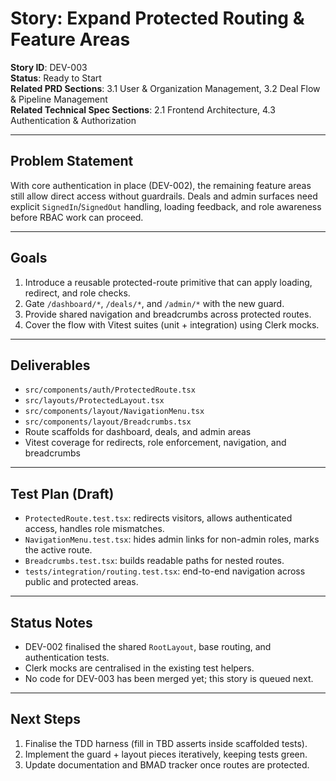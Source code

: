 # Story: Expand Protected Routing & Feature Areas

**Story ID**: DEV-003  
**Status**: Ready to Start  
**Related PRD Sections**: 3.1 User & Organization Management, 3.2 Deal Flow & Pipeline Management  
**Related Technical Spec Sections**: 2.1 Frontend Architecture, 4.3 Authentication & Authorization

---

## Problem Statement

With core authentication in place (DEV-002), the remaining feature areas still allow direct access without guardrails. Deals and admin surfaces need explicit `SignedIn`/`SignedOut` handling, loading feedback, and role awareness before RBAC work can proceed.

---

## Goals

1. Introduce a reusable protected-route primitive that can apply loading, redirect, and role checks.
2. Gate `/dashboard/*`, `/deals/*`, and `/admin/*` with the new guard.
3. Provide shared navigation and breadcrumbs across protected routes.
4. Cover the flow with Vitest suites (unit + integration) using Clerk mocks.

---

## Deliverables

- `src/components/auth/ProtectedRoute.tsx`
- `src/layouts/ProtectedLayout.tsx`
- `src/components/layout/NavigationMenu.tsx`
- `src/components/layout/Breadcrumbs.tsx`
- Route scaffolds for dashboard, deals, and admin areas
- Vitest coverage for redirects, role enforcement, navigation, and breadcrumbs

---

## Test Plan (Draft)

- `ProtectedRoute.test.tsx`: redirects visitors, allows authenticated access, handles role mismatches.
- `NavigationMenu.test.tsx`: hides admin links for non-admin roles, marks the active route.
- `Breadcrumbs.test.tsx`: builds readable paths for nested routes.
- `tests/integration/routing.test.tsx`: end-to-end navigation across public and protected areas.

---

## Status Notes

- DEV-002 finalised the shared `RootLayout`, base routing, and authentication tests.
- Clerk mocks are centralised in the existing test helpers.
- No code for DEV-003 has been merged yet; this story is queued next.

---

## Next Steps

1. Finalise the TDD harness (fill in TBD asserts inside scaffolded tests).
2. Implement the guard + layout pieces iteratively, keeping tests green.
3. Update documentation and BMAD tracker once routes are protected.
